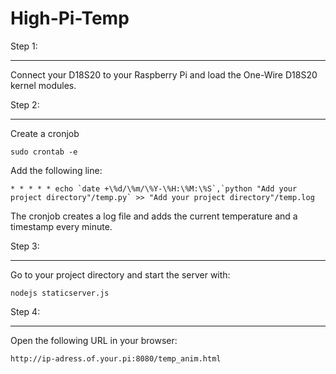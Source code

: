 High-Pi-Temp
===========

Step 1: 
___
Connect your D18S20 to your Raspberry Pi and load the One-Wire D18S20 kernel modules.



Step 2: 
___
Create a cronjob
        
    sudo crontab -e
    
Add the following line:

    * * * * * echo `date +\%d/\%m/\%Y-\%H:\%M:\%S`,`python "Add your project directory"/temp.py` >> "Add your project directory"/temp.log
         
The cronjob creates a log file and adds the current temperature and a timestamp every minute.


Step 3:
___
Go to your project directory and start the server with:

    nodejs staticserver.js
    
    
Step 4:
___
Open the following URL in your browser:

    http://ip-adress.of.your.pi:8080/temp_anim.html
        
        
